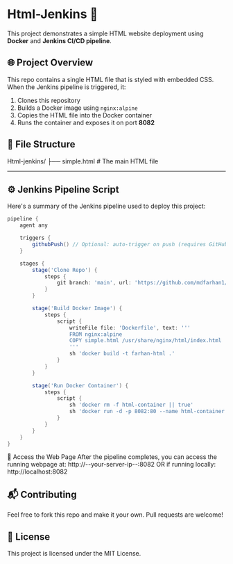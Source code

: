 # Html-Jenkins 🚀

This project demonstrates a simple HTML website deployment using **Docker** and **Jenkins CI/CD pipeline**.

## 🌐 Project Overview

This repo contains a single HTML file that is styled with embedded CSS. When the Jenkins pipeline is triggered, it:

1. Clones this repository
2. Builds a Docker image using `nginx:alpine`
3. Copies the HTML file into the Docker container
4. Runs the container and exposes it on port **8082**

## 🧾 File Structure

Html-jenkins/
├── simple.html # The main HTML file


---

## ⚙️ Jenkins Pipeline Script

Here's a summary of the Jenkins pipeline used to deploy this project:

```groovy
pipeline {
    agent any

    triggers {
        githubPush() // Optional: auto-trigger on push (requires GitHub webhook)
    }

    stages {
        stage('Clone Repo') {
            steps {
                git branch: 'main', url: 'https://github.com/mdfarhan1/Html-jenkins.git'
            }
        }

        stage('Build Docker Image') {
            steps {
                script {
                    writeFile file: 'Dockerfile', text: '''
                    FROM nginx:alpine
                    COPY simple.html /usr/share/nginx/html/index.html
                    '''
                    sh 'docker build -t farhan-html .'
                }
            }
        }

        stage('Run Docker Container') {
            steps {
                script {
                    sh 'docker rm -f html-container || true'
                    sh 'docker run -d -p 8082:80 --name html-container farhan-html'
                }
            }
        }
    }
}
```
🔗 Access the Web Page
After the pipeline completes, you can access the running webpage at:
http://--your-server-ip--:8082 OR if running locally: http://localhost:8082

## 📬 Contributing

Feel free to fork this repo and make it your own. Pull requests are welcome!

## 📄 License

This project is licensed under the MIT License.

